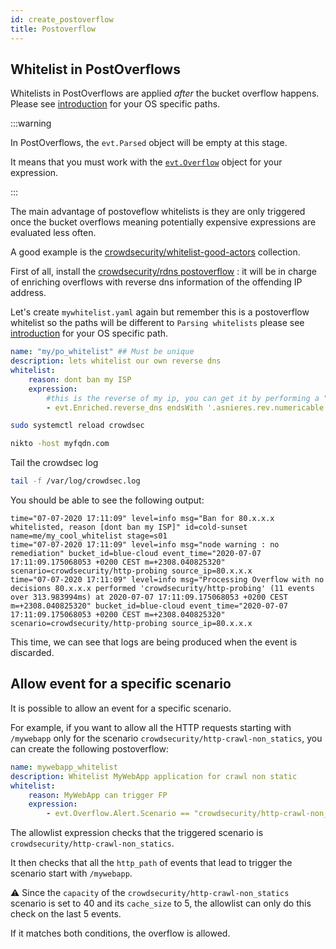 ```yaml
---
id: create_postoverflow
title: Postoverflow
---
```


## Whitelist in PostOverflows

Whitelists in PostOverflows are applied _after_ the bucket overflow happens. Please see [introduction](/whitelist/introduction.md) for your OS specific paths.

:::warning

In PostOverflows, the `evt.Parsed` object will be empty at this stage.

It means that you must work with the [`evt.Overflow`](/expr/event.md#overflow-relevant-fields) object for your expression.

:::

The main advantage of postoveflow whitelists is they are only triggered once the bucket overflows meaning potentially expensive expressions are evaluated less often.

A good example is the [crowdsecurity/whitelist-good-actors](https://hub.crowdsec.net/author/crowdsecurity/collections/whitelist-good-actors) collection.

First of all, install the [crowdsecurity/rdns postoverflow](https://hub.crowdsec.net/author/crowdsecurity/configurations/rdns) : it will be in charge of enriching overflows with reverse dns information of the offending IP address.

Let's create `mywhitelist.yaml` again but remember this is a postoverflow whitelist so the paths will be different to `Parsing whitelists` please see [introduction](/whitelist/introduction.md) for your OS specific path.

```yaml
name: "my/po_whitelist" ## Must be unique
description: lets whitelist our own reverse dns
whitelist:
    reason: dont ban my ISP
    expression:
        #this is the reverse of my ip, you can get it by performing a "host" command on your public IP for example
        - evt.Enriched.reverse_dns endsWith '.asnieres.rev.numericable.fr.'
```

```bash title="Reload CrowdSec"
sudo systemctl reload crowdsec
```

```bash
nikto -host myfqdn.com
```

Tail the crowdsec log

```bash
tail -f /var/log/crowdsec.log
```

You should be able to see the following output:

```
time="07-07-2020 17:11:09" level=info msg="Ban for 80.x.x.x whitelisted, reason [dont ban my ISP]" id=cold-sunset name=me/my_cool_whitelist stage=s01
time="07-07-2020 17:11:09" level=info msg="node warning : no remediation" bucket_id=blue-cloud event_time="2020-07-07 17:11:09.175068053 +0200 CEST m=+2308.040825320" scenario=crowdsecurity/http-probing source_ip=80.x.x.x
time="07-07-2020 17:11:09" level=info msg="Processing Overflow with no decisions 80.x.x.x performed 'crowdsecurity/http-probing' (11 events over 313.983994ms) at 2020-07-07 17:11:09.175068053 +0200 CEST m=+2308.040825320" bucket_id=blue-cloud event_time="2020-07-07 17:11:09.175068053 +0200 CEST m=+2308.040825320" scenario=crowdsecurity/http-probing source_ip=80.x.x.x
```

This time, we can see that logs are being produced when the event is discarded.

## Allow event for a specific scenario

It is possible to allow an event for a specific scenario.

For example, if you want to allow all the HTTP requests starting with `/mywebapp` only for the scenario `crowdsecurity/http-crawl-non_statics`, you can create the following postoverflow:

```yaml
name: mywebapp_whitelist
description: Whitelist MyWebApp application for crawl non static
whitelist:
    reason: MyWebApp can trigger FP
    expression:
        - evt.Overflow.Alert.Scenario == "crowdsecurity/http-crawl-non_statics" and all(evt.Overflow.Alert.Events, {.GetMeta("http_path") startsWith "/mywebapp"})
```

The allowlist expression checks that the triggered scenario is `crowdsecurity/http-crawl-non_statics`.

It then checks that all the `http_path` of events that lead to trigger the scenario start with `/mywebapp`.

:warning: Since the `capacity` of the `crowdsecurity/http-crawl-non_statics` scenario is set to 40 and its `cache_size` to 5, the allowlist can only do this check on the last 5 events.

If it matches both conditions, the overflow is allowed.

